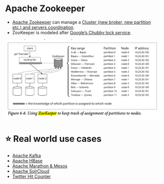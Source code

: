 # Apache Zookeeper
- [Apache Zookeeper](https://zookeeper.apache.org/) can manage a [Cluster (new broker, new partition etc.) and servers coordination](Readme.md).
- ZooKeeper is modeled after [Google’s Chubby lock service](https://people.cs.rutgers.edu/~pxk/417/notes/chubby.html).

![img.png](assets/zookeeper_cluster_meta_data.png)

# :star: Real world use cases
- [Apache Kafka](../5_MessageBrokersEDA/Kafka/Readme.md#zookeeper)
- [Apache HBase](../3_DatabaseServices/NoSQL-Databases/WideColumnDB/ApacheHBase.md)
- [Apache Marathon & Mesos](../9_ContainerOrchestrationServices/ApacheMarathon&Mesos.md)
- [Apache SolrCloud](../3_DatabaseServices/Search-Databases/ApacheSolr.md)
- [Twitter Hit Counter](../0_HLDUseCasesProblems/HitCounterDesignTwitter/Readme.md)